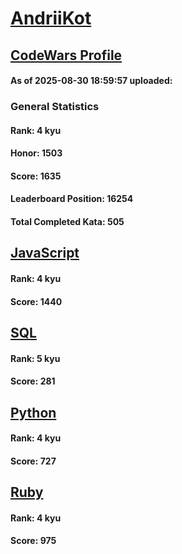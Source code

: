 # [AndriiKot](https://www.codewars.com/users/AndriiKot)

## [CodeWars Profile](https://www.codewars.com/users/AndriiKot)

#### As of 2025-08-30 18:59:57 uploaded:

### General Statistics

#### Rank: 4 kyu

#### Honor: 1503

#### Score: 1635

#### Leaderboard Position: 16254

#### Total Completed Kata: 505



## [JavaScript](https://github.com/AndriiKot/JavaScript__CodeWars)

#### Rank: 4 kyu

#### Score: 1440


## [SQL](https://github.com/AndriiKot/SQL__CodeWars)

#### Rank: 5 kyu

#### Score: 281


## [Python](https://github.com/AndriiKot/Python__CodeWars)

#### Rank: 4 kyu

#### Score: 727


## [Ruby](https://github.com/AndriiKot/Ruby__CodeWars)

#### Rank: 4 kyu

#### Score: 975


